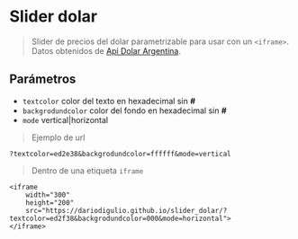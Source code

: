 # Slider dolar

> Slider de precios del dolar parametrizable para usar con un `<iframe>`. Datos obtenidos de [Api Dolar Argentina](https://github.com/Castrogiovanni20/api-dolar-argentina).

## Parámetros

* `textcolor` color del texto en hexadecimal sin __#__
* `backgrodundcolor` color del fondo en hexadecimal sin __#__
* `mode` vertical|horizontal

> Ejemplo de url

`?textcolor=ed2e38&backgrodundcolor=ffffff&mode=vertical`

> Dentro de una etiqueta `iframe`

```
<iframe
    width="300"
    height="200"
    src="https://dariodigulio.github.io/slider_dolar/?textcolor=ed2f38&backgrodundcolor=000&mode=horizontal">
</iframe>
```
